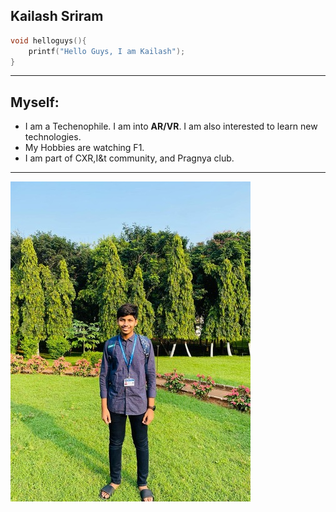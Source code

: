 ## Kailash Sriram
``` c  
void helloguys(){
    printf("Hello Guys, I am Kailash");
}
```  
--- 
## Myself:  
- I am a Techenophile. I am into **AR/VR**. I am also interested to learn new technologies.
- My Hobbies are watching F1.  
- I am part of CXR,I&t community, and Pragnya club.  
---  
![photo](my.jpg)





